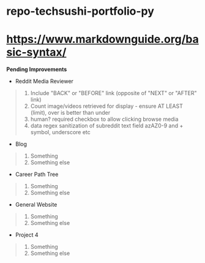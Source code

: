 # repo-techsushi-portfolio-py
#
# https://www.markdownguide.org/basic-syntax/

**Pending Improvements**
* Reddit Media Reviewer

>
> 1. Include "BACK" or "BEFORE" link (opposite of "NEXT" or "AFTER" link)
> 2. Count image/videos retrieved for display - ensure AT LEAST (limit), over is better than under
> 3. human? required checkbox to allow clicking browse media
> 4. data regex sanitization of subreddit text field azAZ0-9 and + symbol, underscore etc
>

* Blog

>
> 1. Something
> 2. Something else
>

* Career Path Tree

>
> 1. Something
> 2. Something else
>

* General Website

>
> 1. Something
> 2. Something else
>

* Project 4

>
> 1. Something
> 2. Something else
>
